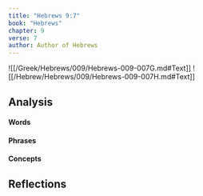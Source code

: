 ```yaml
---
title: "Hebrews 9:7"
book: "Hebrews"
chapter: 9
verse: 7
author: Author of Hebrews
---
```

![[/Greek/Hebrews/009/Hebrews-009-007G.md#Text]]
![[/Hebrew/Hebrews/009/Hebrews-009-007H.md#Text]]

## Analysis

#### Words

#### Phrases

#### Concepts

## Reflections

